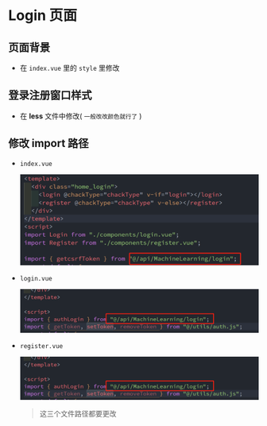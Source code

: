 # Login 页面

## 页面背景

- 在 `index.vue` 里的 `style` 里修改

## 登录注册窗口样式

- 在 **less** 文件中修改( `一般改改颜色就行了` )

## 修改 import 路径

- `index.vue`

  ![](./Login%E9%A1%B5%E9%9D%A2_img/0.png)

- `login.vue`

  ![](./Login%E9%A1%B5%E9%9D%A2_img/2.png)

- `register.vue`

  ![](./Login%E9%A1%B5%E9%9D%A2_img/2-1670246180025-3.png)

  > 这三个文件路径都要更改
